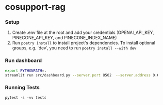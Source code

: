 # cosupport-rag


### Setup

1. Create .env file at the root and add your credentials (OPENAI_API_KEY, PINECONE_API_KEY, and PINECONE_INDEX_NAME)
2. Run ```poetry install``` to install project's dependencies. To install optional groups, e.g. 'dev', you need to
   run ```poetry install --with dev```


### Run dashboard

```bash
export PYTHONPATH=.
streamlit run src/dashboard.py --server.port 8502  --server.address 0.0.0.0 --theme.backgroundColor "#FFFFFF" --theme.secondaryBackgroundColor "#EDF7FF" --theme.textColor "#000000"
```

### Running Tests

```shell
pytest -s -vv tests
```